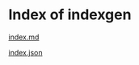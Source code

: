 
# Index of indexgen

[index.md](examples/indexgen/index.md)

[index.json](examples/indexgen/index.json)
